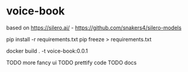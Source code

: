 # voice-book

based on https://silero.ai/ - https://github.com/snakers4/silero-models

pip install -r requirements.txt
pip freeze > requirements.txt

docker build . -t voice-book:0.0.1




TODO more fancy ui
TODO prettify code
TODO docs
